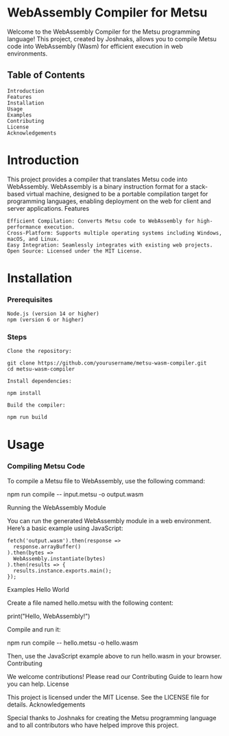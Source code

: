# WebAssembly Compiler for Metsu

Welcome to the WebAssembly Compiler for the Metsu programming language! This project, created by Joshnaks, allows you to compile Metsu code into WebAssembly (Wasm) for efficient execution in web environments.
## Table of Contents

    Introduction
    Features
    Installation
    Usage
    Examples
    Contributing
    License
    Acknowledgements

# Introduction

This project provides a compiler that translates Metsu code into WebAssembly. WebAssembly is a binary instruction format for a stack-based virtual machine, designed to be a portable compilation target for programming languages, enabling deployment on the web for client and server applications.
Features

    Efficient Compilation: Converts Metsu code to WebAssembly for high-performance execution.
    Cross-Platform: Supports multiple operating systems including Windows, macOS, and Linux.
    Easy Integration: Seamlessly integrates with existing web projects.
    Open Source: Licensed under the MIT License.

# Installation
### Prerequisites

    Node.js (version 14 or higher)
    npm (version 6 or higher)

### Steps

    Clone the repository:

    git clone https://github.com/yourusername/metsu-wasm-compiler.git
    cd metsu-wasm-compiler

    Install dependencies:

    npm install

    Build the compiler:

    npm run build

# Usage
### Compiling Metsu Code

To compile a Metsu file to WebAssembly, use the following command:

npm run compile -- input.metsu -o output.wasm

Running the WebAssembly Module

You can run the generated WebAssembly module in a web environment. Here’s a basic example using JavaScript:

```
fetch('output.wasm').then(response =>
  response.arrayBuffer()
).then(bytes =>
  WebAssembly.instantiate(bytes)
).then(results => {
  results.instance.exports.main();
});
```

Examples
Hello World

Create a file named hello.metsu with the following content:

print("Hello, WebAssembly!")

Compile and run it:

npm run compile -- hello.metsu -o hello.wasm

Then, use the JavaScript example above to run hello.wasm in your browser.
Contributing

We welcome contributions! Please read our Contributing Guide to learn how you can help.
License

This project is licensed under the MIT License. See the LICENSE file for details.
Acknowledgements

Special thanks to Joshnaks for creating the Metsu programming language and to all contributors who have helped improve this project.

